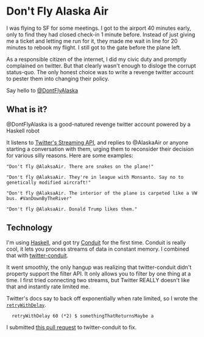 Don't Fly Alaska Air
====================

I was flying to SF for some meetings. I got to the airport 40 minutes early, only to find they had closed check-in 1 minute before. Instead of just giving me a ticket and letting me run for it, they made me wait in line for 20 minutes to rebook my flight. I still got to the gate before the plane left.

As a responsible citizen of the internet, I did my civic duty and promptly complained on twitter. But that clearly wasn't enough to disloge the corrupt status-quo. The only honest choice was to write a revenge twitter account to pester them into changing their policy.

Say hello to [@DontFlyAlaska](http://twitter.com/DontFlyAlaska)

What is it?
------------

@DontFlyAlaska is a good-natured revenge twitter account powered by a Haskell robot

It listens to [Twitter's Streaming API](https://dev.twitter.com/streaming/reference/post/statuses/filter), and replies to @AlaskaAir or anyone starting a conversation with them, urging them to reconsider their decision for various silly reasons. Here are some examples:

    "Don't fly @AlaksaAir. There are snakes on the plane!"

    "Don't fly @AlaksaAir. They're in league with Monsanto. Say no to genetically modified aircraft!"

    "Don't fly @AlaksaAir. The interior of the plane is carpeted like a VW bus. #VanDownByTheRiver"

    "Don't fly @AlaksaAir. Donald Trump likes them."

Technology
----------

I'm using [Haskell](https://www.haskell.org/), and got try [Conduit](https://www.schoolofhaskell.com/school/to-infinity-and-beyond/pick-of-the-week/conduit-overview) for the first time. Conduit is really cool, it lets you process streams of data in constant memory. I combined that with [twitter-conduit](https://hackage.haskell.org/package/twitter-conduit-0.1.1.1/docs/Web-Twitter-Conduit.html).

It went smoothly, the only hangup was realizing that twitter-conduit didn't property support the filter API. It only allows you to filter by one thing at a time. I first tried connecting two streams, but Twitter REALLY doesn't like that and instantly rate limited me.

Twitter's docs say to back off exponentially when rate limited, so I wrote the [`retryWithDelay`](https://github.com/seanhess/dont-fly-alaska-air/blob/master/Main.hs#L130).

      retryWithDelay 60 (*2) $ somethingThatReturnsMaybe a

I submitted [this pull request](https://github.com/himura/twitter-conduit/pull/41) to twitter-conduit to fix.






